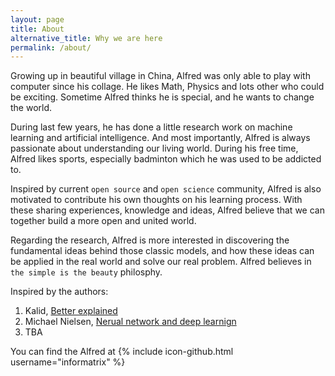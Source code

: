 ```yaml
---
layout: page
title: About
alternative_title: Why we are here 
permalink: /about/
---
```


Growing up in beautiful village in China, Alfred was only able to play with computer since his collage. He likes Math, Physics and lots other who could be exciting. Sometime Alfred thinks he is special, and he wants to change the world. 

During last few years, he has done a little research work on machine learning and artificial intelligence. And most importantly, Alfred is always passionate about understanding our living world. During his free time, Alfred likes sports, especially badminton which he was used to be addicted to.

Inspired by current `open source` and `open science` community, Alfred is also motivated to contribute his own thoughts on his learning process. With these sharing experiences, knowledge and ideas, Alfred believe that we can together build a more open and united world.

Regarding the research, Alfred is more interested in discovering the fundamental ideas behind those classic models, and how these ideas can be applied in the real world and solve our real problem. Alfred believes in `the simple is the beauty` philosphy.

Inspired by the authors:

1. Kalid, [Better explained](http://betterexplained.com/)
2. Michael Nielsen, [Nerual network and deep learnign](http://neuralnetworksanddeeplearning.com/)
3. TBA

You can find the Alfred at
{% include icon-github.html username="informatrix" %} 
